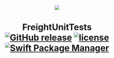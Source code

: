 <div align="center"><img src="Assets/" width="" /></div>
<h1 align="center">
  <b>FreightUnitTests</b>
  <br>
  <a href="https://github.com/https://github.com/SwiftFreight/FreightUnitTests/releases"><img src="https://img.shields.io/github/release/https://github.com/SwiftFreight/FreightUnitTests.svg" alt="GitHub release" /></a>
  <a href="https://github.com/https://github.com/SwiftFreight/FreightUnitTests/blob/master/LICENSE"><img src="https://img.shields.io/github/license/mashape/apistatus.svg" alt="license" /></a>
  <a href="https://swift.org/package-manager"><img src="https://img.shields.io/badge/Swift%20PM-compatible-orange.svg" alt="Swift Package Manager" /></a>
</h1>
